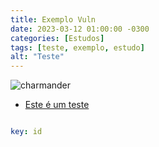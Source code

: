 ```yaml
---
title: Exemplo Vuln
date: 2023-03-12 01:00:00 -0300
categories: [Estudos]
tags: [teste, exemplo, estudo]
alt: "Teste"
---
```


![charmander](https://s3.us-west-2.amazonaws.com/secure.notion-static.com/834fbf4d-c327-4466-bef2-ceed8d43a924/ad.gif?X-Amz-Algorithm=AWS4-HMAC-SHA256&X-Amz-Content-Sha256=UNSIGNED-PAYLOAD&X-Amz-Credential=AKIAT73L2G45EIPT3X45%2F20230312%2Fus-west-2%2Fs3%2Faws4_request&X-Amz-Date=20230312T184132Z&X-Amz-Expires=86400&X-Amz-Signature=9fa7e434e7720a56af110a69528b75222b48e88a6d6e401c02fb04b511e7585d&X-Amz-SignedHeaders=host&x-id=GetObject)

- [Este é um teste](#)

```yaml

key: id

```